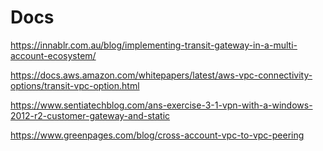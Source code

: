 # Docs

<https://innablr.com.au/blog/implementing-transit-gateway-in-a-multi-account-ecosystem/>

<https://docs.aws.amazon.com/whitepapers/latest/aws-vpc-connectivity-options/transit-vpc-option.html>

<https://www.sentiatechblog.com/ans-exercise-3-1-vpn-with-a-windows-2012-r2-customer-gateway-and-static>

<https://www.greenpages.com/blog/cross-account-vpc-to-vpc-peering>
